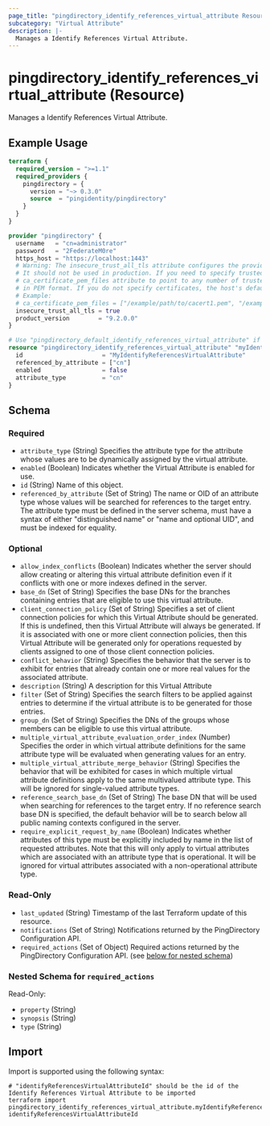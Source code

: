 ```yaml
---
page_title: "pingdirectory_identify_references_virtual_attribute Resource - terraform-provider-pingdirectory"
subcategory: "Virtual Attribute"
description: |-
  Manages a Identify References Virtual Attribute.
---
```


# pingdirectory_identify_references_virtual_attribute (Resource)

Manages a Identify References Virtual Attribute.

## Example Usage

```terraform
terraform {
  required_version = ">=1.1"
  required_providers {
    pingdirectory = {
      version = "~> 0.3.0"
      source  = "pingidentity/pingdirectory"
    }
  }
}

provider "pingdirectory" {
  username   = "cn=administrator"
  password   = "2FederateM0re"
  https_host = "https://localhost:1443"
  # Warning: The insecure_trust_all_tls attribute configures the provider to trust any certificate presented by the PingDirectory server.
  # It should not be used in production. If you need to specify trusted CA certificates, use the
  # ca_certificate_pem_files attribute to point to any number of trusted CA certificate files
  # in PEM format. If you do not specify certificates, the host's default root CA set will be used.
  # Example:
  # ca_certificate_pem_files = ["/example/path/to/cacert1.pem", "/example/path/to/cacert2.pem"]
  insecure_trust_all_tls = true
  product_version        = "9.2.0.0"
}

# Use "pingdirectory_default_identify_references_virtual_attribute" if you are adopting existing configuration from the PingDirectory server into Terraform
resource "pingdirectory_identify_references_virtual_attribute" "myIdentifyReferencesVirtualAttribute" {
  id                      = "MyIdentifyReferencesVirtualAttribute"
  referenced_by_attribute = ["cn"]
  enabled                 = false
  attribute_type          = "cn"
}
```

<!-- schema generated by tfplugindocs -->
## Schema

### Required

- `attribute_type` (String) Specifies the attribute type for the attribute whose values are to be dynamically assigned by the virtual attribute.
- `enabled` (Boolean) Indicates whether the Virtual Attribute is enabled for use.
- `id` (String) Name of this object.
- `referenced_by_attribute` (Set of String) The name or OID of an attribute type whose values will be searched for references to the target entry. The attribute type must be defined in the server schema, must have a syntax of either "distinguished name" or "name and optional UID", and must be indexed for equality.

### Optional

- `allow_index_conflicts` (Boolean) Indicates whether the server should allow creating or altering this virtual attribute definition even if it conflicts with one or more indexes defined in the server.
- `base_dn` (Set of String) Specifies the base DNs for the branches containing entries that are eligible to use this virtual attribute.
- `client_connection_policy` (Set of String) Specifies a set of client connection policies for which this Virtual Attribute should be generated. If this is undefined, then this Virtual Attribute will always be generated. If it is associated with one or more client connection policies, then this Virtual Attribute will be generated only for operations requested by clients assigned to one of those client connection policies.
- `conflict_behavior` (String) Specifies the behavior that the server is to exhibit for entries that already contain one or more real values for the associated attribute.
- `description` (String) A description for this Virtual Attribute
- `filter` (Set of String) Specifies the search filters to be applied against entries to determine if the virtual attribute is to be generated for those entries.
- `group_dn` (Set of String) Specifies the DNs of the groups whose members can be eligible to use this virtual attribute.
- `multiple_virtual_attribute_evaluation_order_index` (Number) Specifies the order in which virtual attribute definitions for the same attribute type will be evaluated when generating values for an entry.
- `multiple_virtual_attribute_merge_behavior` (String) Specifies the behavior that will be exhibited for cases in which multiple virtual attribute definitions apply to the same multivalued attribute type. This will be ignored for single-valued attribute types.
- `reference_search_base_dn` (Set of String) The base DN that will be used when searching for references to the target entry. If no reference search base DN is specified, the default behavior will be to search below all public naming contexts configured in the server.
- `require_explicit_request_by_name` (Boolean) Indicates whether attributes of this type must be explicitly included by name in the list of requested attributes. Note that this will only apply to virtual attributes which are associated with an attribute type that is operational. It will be ignored for virtual attributes associated with a non-operational attribute type.

### Read-Only

- `last_updated` (String) Timestamp of the last Terraform update of this resource.
- `notifications` (Set of String) Notifications returned by the PingDirectory Configuration API.
- `required_actions` (Set of Object) Required actions returned by the PingDirectory Configuration API. (see [below for nested schema](#nestedatt--required_actions))

<a id="nestedatt--required_actions"></a>
### Nested Schema for `required_actions`

Read-Only:

- `property` (String)
- `synopsis` (String)
- `type` (String)

## Import

Import is supported using the following syntax:

```shell
# "identifyReferencesVirtualAttributeId" should be the id of the Identify References Virtual Attribute to be imported
terraform import pingdirectory_identify_references_virtual_attribute.myIdentifyReferencesVirtualAttribute identifyReferencesVirtualAttributeId
```

